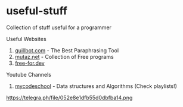 # useful-stuff
Collection of stuff useful for a programmer


Useful Websites

1. [quillbot.com](https://quillbot.com) - The Best Paraphrasing Tool
2. [mutaz.net](https://www.mutaz.net) - Collection of Free programs
3. [free-for.dev](https://free-for.dev/)



Youtube Channels
1. [mycodeschool](https://www.youtube.com/user/mycodeschool) - Data structures and Algorithms (Check playlists!)


https://telegra.ph/file/052e8e1dfb55d0dbfba14.png
